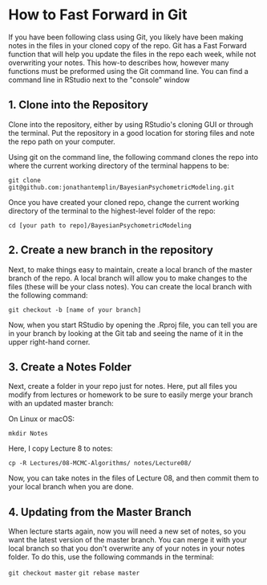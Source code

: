 # How to Fast Forward in Git

If you have been following class using Git, you likely have been making notes in the files in your cloned copy of the repo. Git has a Fast Forward function that will help you update the files in the repo each week, while not overwriting your notes. This how-to describes how, however many functions must be preformed using the Git command line. You can find a command line in RStudio next to the "console" window

## 1. Clone into the Repository

Clone into the repository, either by using RStudio's cloning GUI or through the terminal. Put the repository in a good location for storing files and note the repo path on your computer.

Using git on the command line, the following command clones the repo into where the current working directory of the terminal happens to be:

`git clone git@github.com:jonathantemplin/BayesianPsychometricModeling.git`

Once you have created your cloned repo, change the current working directory of the terminal to the highest-level folder of the repo:

`cd [your path to repo]/BayesianPsychometricModeling`

## 2. Create a new branch in the repository

Next, to make things easy to maintain, create a local branch of the master branch of the repo. A local branch will allow you to make changes to the files (these will be your class notes). You can create the local branch with the following command:

`git checkout -b [name of your branch]`

Now, when you start RStudio by opening the .Rproj file, you can tell you are in your branch by looking at the Git tab and seeing the name of it in the upper right-hand corner.

## 3. Create a Notes Folder

Next, create a folder in your repo just for notes. Here, put all files you modify from lectures or homework to be sure to easily merge your branch with an updated master branch:

On Linux or macOS:

`mkdir Notes`

Here, I copy Lecture 8 to notes:

`cp -R Lectures/08-MCMC-Algorithms/ notes/Lecture08/`

Now, you can take notes in the files of Lecture 08, and then commit them to your local branch when you are done.

## 4. Updating from the Master Branch

When lecture starts again, now you will need a new set of notes, so you want the latest version of the master branch. You can merge it with your local branch so that you don't overwrite any of your notes in your notes folder. To do this, use the following commands in the terminal:

`git checkout master`
`git rebase master`
